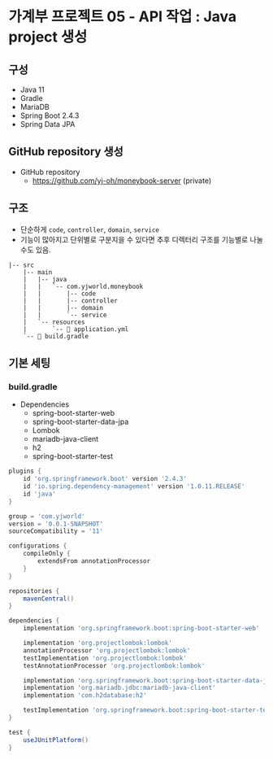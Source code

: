 # 가계부 프로젝트 05 - API 작업 : Java project 생성

## 구성
- Java 11
- Gradle
- MariaDB
- Spring Boot 2.4.3
- Spring Data JPA

## GitHub repository 생성
- GitHub repository
  - https://github.com/yj-oh/moneybook-server (private)
    
## 구조
- 단순하게 `code`, `controller`, `domain`, `service`
- 기능이 많아지고 단위별로 구분지을 수 있다면 추후 디렉터리 구조를 기능별로 나눌 수도 있음.
```text
|-- src
    |-- main
    |   |-- java
    |   |   `-- com.yjworld.moneybook
    |   |       |-- code
    |   |       |-- controller
    |   |       |-- domain
    |   |       `-- service
    |   `-- resources
    |       `-- 📄 application.yml
    `-- 📄 build.gradle
```

## 기본 세팅
### build.gradle
- Dependencies
  - spring-boot-starter-web
  - spring-boot-starter-data-jpa
  - Lombok
  - mariadb-java-client
  - h2
  - spring-boot-starter-test
```groovy
plugins {
    id 'org.springframework.boot' version '2.4.3'
    id 'io.spring.dependency-management' version '1.0.11.RELEASE'
    id 'java'
}

group = 'com.yjworld'
version = '0.0.1-SNAPSHOT'
sourceCompatibility = '11'

configurations {
    compileOnly {
    	extendsFrom annotationProcessor
    }
}

repositories {
    mavenCentral()
}

dependencies {
    implementation 'org.springframework.boot:spring-boot-starter-web'

    implementation 'org.projectlombok:lombok'
    annotationProcessor 'org.projectlombok:lombok'
    testImplementation 'org.projectlombok:lombok'
    testAnnotationProcessor 'org.projectlombok:lombok'

    implementation 'org.springframework.boot:spring-boot-starter-data-jpa'
    implementation 'org.mariadb.jdbc:mariadb-java-client'
    implementation 'com.h2database:h2'

    testImplementation 'org.springframework.boot:spring-boot-starter-test'
}

test {
    useJUnitPlatform()
}
```
